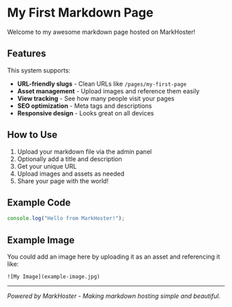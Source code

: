 # My First Markdown Page

Welcome to my awesome markdown page hosted on MarkHoster!

## Features

This system supports:

- **URL-friendly slugs** - Clean URLs like `/pages/my-first-page`
- **Asset management** - Upload images and reference them easily
- **View tracking** - See how many people visit your pages
- **SEO optimization** - Meta tags and descriptions
- **Responsive design** - Looks great on all devices

## How to Use

1. Upload your markdown file via the admin panel
2. Optionally add a title and description
3. Get your unique URL
4. Upload images and assets as needed
5. Share your page with the world!

## Example Code

```javascript
console.log("Hello from MarkHoster!");
```

## Example Image

You could add an image here by uploading it as an asset and referencing it like:

`![My Image](example-image.jpg)`

---

*Powered by MarkHoster - Making markdown hosting simple and beautiful.*
